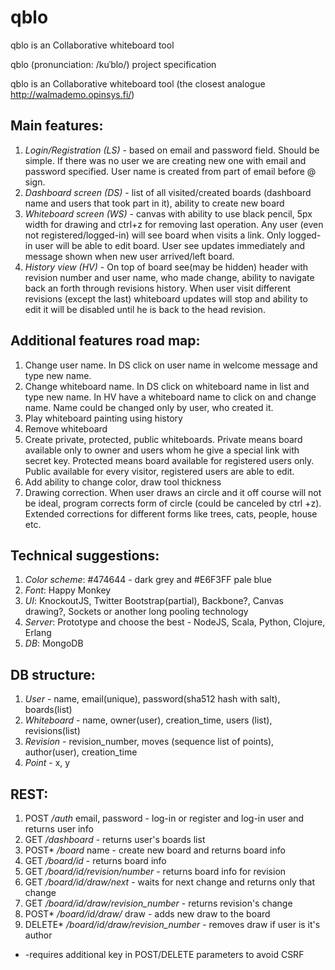 qblo
====

qblo is an Collaborative whiteboard tool

qblo (pronunciation:  /kuˈblo/) project specification

qblo is an Collaborative whiteboard tool
(the closest analogue http://walmademo.opinsys.fi/)

Main features:
--------------
1. *Login/Registration (LS)* - based on email and password field. Should be simple. If there was no user we are creating new one with email and password specified. User name is created from part of email before @ sign.
2. *Dashboard screen (DS)* - list of all visited/created boards (dashboard name and users that took part in it), ability to create new board
3. *Whiteboard screen (WS)* - canvas with ability to use black pencil, 5px width for drawing and ctrl+z for removing last operation. Any user (even not registered/logged-in) will see board when visits a link. Only logged-in user will be able to edit board.
User see updates immediately and message shown when new user arrived/left board.
4. *History view (HV)* - On top of board see(may be hidden) header with revision number and user name, who made change, ability to navigate back an forth through revisions history. When user visit different revisions (except the last) whiteboard updates will stop and ability to edit it will be disabled until he is back to the head revision.  

Additional features road map:
-----------------------------
1. Change user name. In DS click on user name in welcome message and type new name.
2. Change whiteboard name. In DS click on whiteboard name in list and type new name. In HV have a whiteboard name to click on and change name. Name could be changed only by user, who created it. 
3. Play whiteboard painting using history
4. Remove whiteboard
5. Create private, protected, public whiteboards. Private means board available only to owner and users whom he give a special link with secret key. Protected means board available for registered users only. Public available for every visitor, registered users are able to edit.
6. Add ability to change color, draw tool thickness 
7. Drawing correction. When user draws an circle and it off course will not be ideal, program corrects form of circle (could be canceled by ctrl +z). Extended corrections for different forms like trees, cats, people, house etc.

Technical suggestions:
----------------------
1. *Color scheme*: #474644 - dark grey and #E6F3FF pale blue
2. *Font*: Happy Monkey<link href='http://fonts.googleapis.com/css?family=Happy+Monkey' rel='stylesheet' type='text/css'>
3. *UI*: KnockoutJS, Twitter Bootstrap(partial), Backbone?, Canvas drawing?, Sockets or another long pooling technology 
4. *Server*: Prototype and choose the best  - NodeJS, Scala, Python, Clojure, Erlang
5. *DB*: MongoDB


DB structure:
-------------
1. *User* - name, email(unique), password(sha512 hash with salt), boards(list)
2. *Whiteboard* - name, owner(user), creation_time, users (list), revisions(list)
3. *Revision* - revision_number, moves (sequence list of points), author(user), creation_time 
4. *Point* - x, y

REST:
-----
1. POST */auth* email, password - log-in or register and log-in user and returns user info 
2. GET */dashboard* - returns user's boards list
3. POST* */board* name - create new board and returns board info
4. GET */board/id* - returns board info
5. GET */board/id/revision/number* - returns board info for revision
6. GET */board/id/draw/next* - waits for next change and returns only that change
7. GET */board/id/draw/revision_number* - returns revision's change
8. POST* */board/id/draw/* draw - adds new draw to the board
9. DELETE* */board/id/draw/revision_number* - removes draw if user is it's author
 
* -requires additional key in POST/DELETE parameters to avoid CSRF

